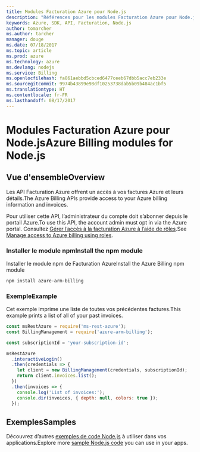 ```yaml
---
title: Modules Facturation Azure pour Node.js
description: "Références pour les modules Facturation Azure pour Node.js"
keywords: Azure, SDK, API, Facturation, Node.js
author: tomarcher
ms.author: tarcher
manager: douge
ms.date: 07/18/2017
ms.topic: article
ms.prod: azure
ms.technology: azure
ms.devlang: nodejs
ms.service: Billing
ms.openlocfilehash: fa861aebbd5cbced6477ceeb67dbb5acc7eb233e
ms.sourcegitcommit: 9974b43899e98df10253738dab5b09b484ac1bf5
ms.translationtype: HT
ms.contentlocale: fr-FR
ms.lasthandoff: 08/17/2017
---
```

# <a name="azure-billing-modules-for-nodejs"></a><span data-ttu-id="dd10b-104">Modules Facturation Azure pour Node.js</span><span class="sxs-lookup"><span data-stu-id="dd10b-104">Azure Billing modules for Node.js</span></span>

## <a name="overview"></a><span data-ttu-id="dd10b-105">Vue d'ensemble</span><span class="sxs-lookup"><span data-stu-id="dd10b-105">Overview</span></span>
<span data-ttu-id="dd10b-106">Les API Facturation Azure offrent un accès à vos factures Azure et leurs détails.</span><span class="sxs-lookup"><span data-stu-id="dd10b-106">The Azure Billing APIs provide access to your Azure billing information and invoices.</span></span>

<span data-ttu-id="dd10b-107">Pour utiliser cette API, l’administrateur du compte doit s’abonner depuis le portail Azure.</span><span class="sxs-lookup"><span data-stu-id="dd10b-107">To use this API, the account admin must opt in via the Azure portal.</span></span> <span data-ttu-id="dd10b-108">Consultez [Gérer l’accès à la facturation Azure à l’aide de rôles](https://docs.microsoft.com/azure/billing/billing-manage-access).</span><span class="sxs-lookup"><span data-stu-id="dd10b-108">See [Manage access to Azure billing using roles](https://docs.microsoft.com/azure/billing/billing-manage-access).</span></span>

### <a name="install-the-npm-module"></a><span data-ttu-id="dd10b-109">Installer le module npm</span><span class="sxs-lookup"><span data-stu-id="dd10b-109">Install the npm module</span></span> 

<span data-ttu-id="dd10b-110">Installer le module npm de Facturation Azure</span><span class="sxs-lookup"><span data-stu-id="dd10b-110">Install the Azure Billing npm module</span></span> 

```bash
npm install azure-arm-billing
```
### <a name="example"></a><span data-ttu-id="dd10b-111">Exemple</span><span class="sxs-lookup"><span data-stu-id="dd10b-111">Example</span></span> 
 
<span data-ttu-id="dd10b-112">Cet exemple imprime une liste de toutes vos précédentes factures.</span><span class="sxs-lookup"><span data-stu-id="dd10b-112">This example prints a list of all of your past invoices.</span></span>
 
```javascript 
const msRestAzure = require('ms-rest-azure');
const BillingManagement = require('azure-arm-billing');

const subscriptionId = 'your-subscription-id';

msRestAzure
  .interactiveLogin()
  .then(credentials => {
    let client = new BillingManagement(credentials, subscriptionId);
    return client.invoices.list();
  })
  .then(invoices => {
    console.log('List of invoices:');
    console.dir(invoices, { depth: null, colors: true });
  });
``` 


## <a name="samples"></a><span data-ttu-id="dd10b-113">Exemples</span><span class="sxs-lookup"><span data-stu-id="dd10b-113">Samples</span></span>

<span data-ttu-id="dd10b-114">Découvrez d’autres [exemples de code Node.js](https://azure.microsoft.com/resources/samples/?platform=nodejs) à utiliser dans vos applications.</span><span class="sxs-lookup"><span data-stu-id="dd10b-114">Explore more [sample Node.js code](https://azure.microsoft.com/resources/samples/?platform=nodejs) you can use in your apps.</span></span>
